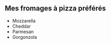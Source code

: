 <!-- # website-flow -->
## Mes fromages à pizza préférés
- Mozzarella
- Cheddar
- Parmesan
- Gorgonzola
